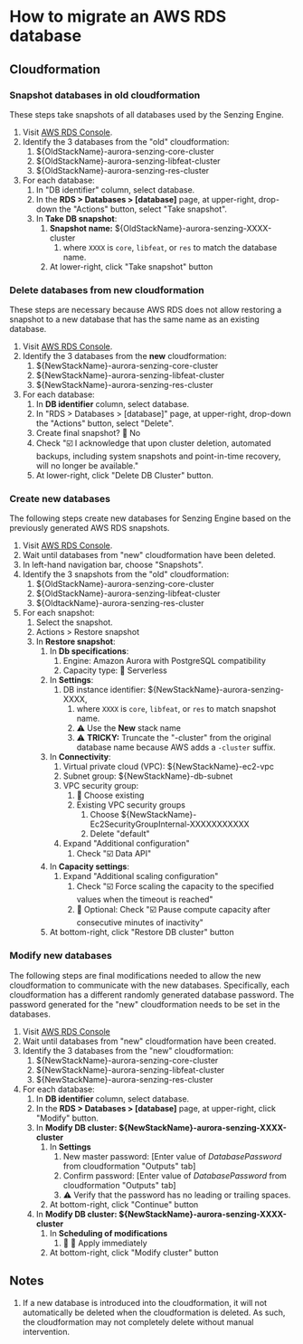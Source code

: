# How to migrate an AWS RDS database

## Cloudformation

### Snapshot databases in old cloudformation

These steps take snapshots of all databases used by the Senzing Engine.

1. Visit [AWS RDS Console](https://console.aws.amazon.com/rds/home?#databases:).
1. Identify the 3 databases from the "old" cloudformation:
    1. ${OldStackName}-aurora-senzing-core-cluster
    1. ${OldStackName}-aurora-senzing-libfeat-cluster
    1. ${OldStackName}-aurora-senzing-res-cluster
1. For each database:
    1. In "DB identifier" column, select database.
    1. In the **RDS > Databases > [database]** page, at upper-right, drop-down the "Actions" button, select "Take snapshot".
    1. In **Take DB snapshot**:
        1. **Snapshot name:** ${OldStackName}-aurora-senzing-XXXX-cluster
            1. where `XXXX` is `core`, `libfeat`, or `res` to match the database name.
        1. At lower-right, click "Take snapshot" button

### Delete databases from new cloudformation

These steps are necessary because AWS RDS does not allow restoring a snapshot to a new database
that has the same name as an existing database.

1. Visit [AWS RDS Console](https://console.aws.amazon.com/rds/home?#databases:).
1. Identify the 3 databases from the **new** cloudformation:
    1. ${NewStackName}-aurora-senzing-core-cluster
    1. ${NewStackName}-aurora-senzing-libfeat-cluster
    1. ${NewStackName}-aurora-senzing-res-cluster
1. For each database:
    1. In **DB identifier** column, select database.
    1. In "RDS > Databases > [database]" page, at upper-right, drop-down the "Actions" button, select "Delete".
    1. Create final snapshot?  :large_blue_circle: No
    1. Check ":ballot_box_with_check: I acknowledge that upon cluster deletion, automated backups, including system snapshots and point-in-time recovery, will no longer be available."
    1. At lower-right, click "Delete DB Cluster" button.

### Create new databases

The following steps create new databases for Senzing Engine based on the previously generated AWS RDS snapshots.

1. Visit [AWS RDS Console](https://console.aws.amazon.com/rds/home?#databases:).
1. Wait until databases from "new" cloudformation have been deleted.
1. In left-hand navigation bar, choose "Snapshots".
1. Identify the 3 snapshots from the "old" cloudformation:
    1. ${OldStackName}-aurora-senzing-core-cluster
    1. ${OldStackName}-aurora-senzing-libfeat-cluster
    1. ${OldtackName}-aurora-senzing-res-cluster
1. For each snapshot:
    1. Select the snapshot.
    1. Actions > Restore snapshot
    1. In **Restore snapshot**:
        1. In **Db specifications**:
            1. Engine: Amazon Aurora with PostgreSQL compatibility
            1. Capacity type: :large_blue_circle: Serverless
        1. In **Settings**:
            1. DB instance identifier: ${NewStackName}-aurora-senzing-XXXX,
                1. where `XXXX` is `core`, `libfeat`, or `res` to match snapshot name.
                1. :warning: Use the **New** stack name
                1. :warning: **TRICKY:** Truncate the "-cluster" from the original database name
                   because AWS adds a `-cluster` suffix.
        1. In **Connectivity**:
            1. Virtual private cloud (VPC): ${NewStackName}-ec2-vpc
            1. Subnet group: ${NewStackName}-db-subnet
            1. VPC security group:
                1. :large_blue_circle: Choose existing
                1. Existing VPC security groups
                    1. Choose ${NewStackName}-Ec2SecurityGroupInternal-XXXXXXXXXXX
                    1. Delete "default"
            1. Expand "Additional configuration"
                1. Check ":ballot_box_with_check: Data API"
        1. In **Capacity settings**:
            1. Expand "Additional scaling configuration"
                1. Check ":ballot_box_with_check: Force scaling the capacity to the specified values when the timeout is reached"
                1. :thinking: Optional: Check ":ballot_box_with_check: Pause compute capacity after consecutive minutes of inactivity"
        1. At bottom-right, click "Restore DB cluster" button

### Modify new databases

The following steps are final modifications needed to allow the
new cloudformation to communicate with the new databases.
Specifically, each cloudformation has a different randomly generated database password.
The password generated for the "new" cloudformation needs to be set in the databases.

1. Visit [AWS RDS Console](https://console.aws.amazon.com/rds/home?#databases:)
1. Wait until databases from "new" cloudformation have been created.
1. Identify the 3 databases from the "new" cloudformation:
    1. ${NewStackName}-aurora-senzing-core-cluster
    1. ${NewStackName}-aurora-senzing-libfeat-cluster
    1. ${NewStackName}-aurora-senzing-res-cluster
1. For each database:
    1. In **DB identifier** column, select database.
    1. In the **RDS > Databases > [database]** page, at upper-right, click "Modify" button.
    1. In **Modify DB cluster: ${NewStackName}-aurora-senzing-XXXX-cluster**
        1. In **Settings**
            1. New master password: [Enter value of *DatabasePassword* from cloudformation "Outputs" tab]
            1. Confirm password: [Enter value of *DatabasePassword* from cloudformation "Outputs" tab]
            1. :warning: Verify that the password has no leading or trailing spaces.
        1. At bottom-right, click "Continue" button
    1. In **Modify DB cluster: ${NewStackName}-aurora-senzing-XXXX-cluster**
        1. In **Scheduling of modifications**
            1. :thinking: :large_blue_circle: Apply immediately
        1. At bottom-right, click "Modify cluster" button


## Notes

1. If a new database is introduced into the cloudformation,
   it will not automatically be deleted when the cloudformation is deleted.
   As such, the cloudformation may not completely delete without manual intervention.
